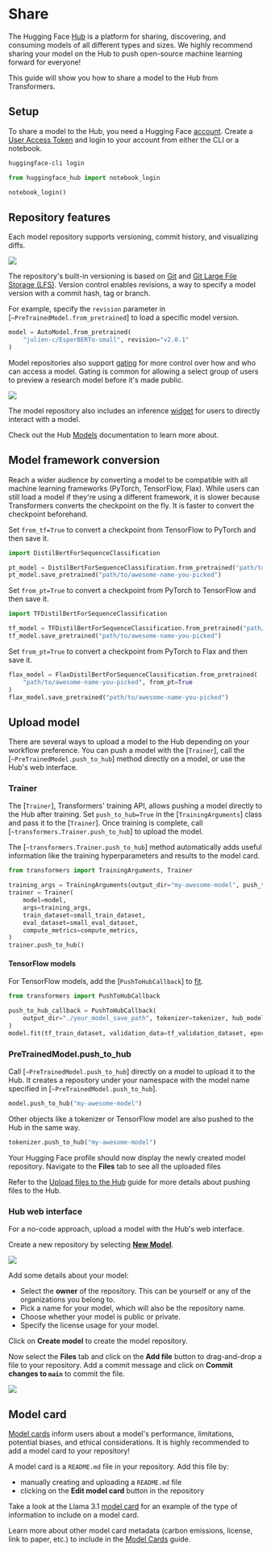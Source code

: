 <!--Copyright 2024 The HuggingFace Team. All rights reserved.

Licensed under the Apache License, Version 2.0 (the "License"); you may not use this file except in compliance with
the License. You may obtain a copy of the License at

http://www.apache.org/licenses/LICENSE-2.0

Unless required by applicable law or agreed to in writing, software distributed under the License is distributed on
an "AS IS" BASIS, WITHOUT WARRANTIES OR CONDITIONS OF ANY KIND, either express or implied. See the License for the
specific language governing permissions and limitations under the License.

⚠️ Note that this file is in Markdown but contain specific syntax for our doc-builder (similar to MDX) that may not be
rendered properly in your Markdown viewer.

-->

# Share

The Hugging Face [Hub](https://hf.co/models) is a platform for sharing, discovering, and consuming models of all different types and sizes. We highly recommend sharing your model on the Hub to push open-source machine learning forward for everyone!

This guide will show you how to share a model to the Hub from Transformers.

## Setup

To share a model to the Hub, you need a Hugging Face [account](https://hf.co/join). Create a [User Access Token](https://hf.co/docs/hub/security-tokens#user-access-tokens) and login to your account from either the CLI or a notebook.

<hfoptions id="share">
<hfoption id="CLI">

```bash
huggingface-cli login
```

</hfoption>
<hfoption id="notebook">

```py
from huggingface_hub import notebook_login

notebook_login()
```

</hfoption>
</hfoptions>

## Repository features

<Youtube id="XvSGPZFEjDY"/>

Each model repository supports versioning, commit history, and visualizing diffs.

<div class="flex justify-center">
    <img src="https://huggingface.co/datasets/huggingface/documentation-images/resolve/main/vis_diff.png"/>
</div>

The repository's built-in versioning is based on [Git](https://git-scm.com/) and [Git Large File Storage (LFS)](https://git-lfs.github.com/). Version control enables revisions, a way to specify a model version with a commit hash, tag or branch.

For example, specify the `revision` parameter in [`~PreTrainedModel.from_pretrained`] to load a specific model version.

```py
model = AutoModel.from_pretrained(
    "julien-c/EsperBERTo-small", revision="v2.0.1"
)
```

Model repositories also support [gating](https://hf.co/docs/hub/models-gated) for more control over how and who can access a model. Gating is common for allowing a select group of users to preview a research model before it's made public.

<div class="flex justify-center">
    <img src="https://huggingface.co/datasets/huggingface/documentation-images/resolve/main/transformers/gated-model.png"/>
</div>

The model repository also includes an inference [widget](https://hf.co/docs/hub/models-widgets) for users to directly interact with a model.

Check out the Hub [Models](https://hf.co/docs/hub/models) documentation to learn more about.

## Model framework conversion

Reach a wider audience by converting a model to be compatible with all machine learning frameworks (PyTorch, TensorFlow, Flax). While users can still load a model if they're using a different framework, it is slower because Transformers converts the checkpoint on the fly. It is faster to convert the checkpoint beforehand.

<hfoptions id="convert">
<hfoption id="PyTorch">

Set `from_tf=True` to convert a checkpoint from TensorFlow to PyTorch and then save it.

```py
import DistilBertForSequenceClassification

pt_model = DistilBertForSequenceClassification.from_pretrained("path/to/awesome-name-you-picked", from_tf=True)
pt_model.save_pretrained("path/to/awesome-name-you-picked")
```

</hfoption>
<hfoption id="TensorFlow">

Set `from_pt=True` to convert a checkpoint from PyTorch to TensorFlow and then save it.

```py
import TFDistilBertForSequenceClassification

tf_model = TFDistilBertForSequenceClassification.from_pretrained("path/to/awesome-name-you-picked", from_pt=True)
tf_model.save_pretrained("path/to/awesome-name-you-picked")
```

</hfoption>
<hfoption id="Flax">

Set `from_pt=True` to convert a checkpoint from PyTorch to Flax and then save it.

```py
flax_model = FlaxDistilBertForSequenceClassification.from_pretrained(
    "path/to/awesome-name-you-picked", from_pt=True
)
flax_model.save_pretrained("path/to/awesome-name-you-picked")
```

</hfoption>
</hfoptions>

## Upload model

There are several ways to upload a model to the Hub depending on your workflow preference. You can push a model with the [`Trainer`], call the [`~PreTrainedModel.push_to_hub`] method directly on a model, or use the Hub's web interface.

<Youtube id="Z1-XMy-GNLQ"/>

### Trainer

The [`Trainer`], Transformers' training API, allows pushing a model directly to the Hub after training. Set `push_to_hub=True` in the [`TrainingArguments`] class and pass it to the [`Trainer`]. Once training is complete, call [`~transformers.Trainer.push_to_hub`] to upload the model.

The [`~transformers.Trainer.push_to_hub`] method automatically adds useful information like the training hyperparameters and results to the model card.

```py
from transformers import TrainingArguments, Trainer

training_args = TrainingArguments(output_dir="my-awesome-model", push_to_hub=True)
trainer = Trainer(
    model=model,
    args=training_args,
    train_dataset=small_train_dataset,
    eval_dataset=small_eval_dataset,
    compute_metrics=compute_metrics,
)
trainer.push_to_hub()
```

#### TensorFlow models

For TensorFlow models, add the [`PushToHubCallback`] to [fit](https://keras.io/api/models/model_training_apis/#fit-method).

```py
from transformers import PushToHubCallback

push_to_hub_callback = PushToHubCallback(
    output_dir="./your_model_save_path", tokenizer=tokenizer, hub_model_id="your-username/my-awesome-model"
)
model.fit(tf_train_dataset, validation_data=tf_validation_dataset, epochs=3, callbacks=push_to_hub_callback)
```

### PreTrainedModel.push_to_hub

Call [`~PreTrainedModel.push_to_hub`] directly on a model to upload it to the Hub. It creates a repository under your namespace with the model name specified in [`~PreTrainedModel.push_to_hub`].

```py
model.push_to_hub("my-awesome-model")
```

Other objects like a tokenizer or TensorFlow model are also pushed to the Hub in the same way.

```py
tokenizer.push_to_hub("my-awesome-model")
```

Your Hugging Face profile should now display the newly created model repository. Navigate to the **Files** tab to see all the uploaded files

Refer to the [Upload files to the Hub](https://hf.co/docs/hub/how-to-upstream) guide for more details about pushing files to the Hub.

### Hub web interface

For a no-code approach, upload a model with the Hub's web interface.

Create a new repository by selecting [**New Model**](https://huggingface.co/new).

<div class="flex justify-center">
    <img src="https://huggingface.co/datasets/huggingface/documentation-images/resolve/main/new_model_repo.png"/>
</div>

Add some details about your model:

- Select the **owner** of the repository. This can be yourself or any of the organizations you belong to.
- Pick a name for your model, which will also be the repository name.
- Choose whether your model is public or private.
- Specify the license usage for your model.

Click on **Create model** to create the model repository.

Now select the **Files** tab and click on the **Add file** button to drag-and-drop a file to your repository. Add a commit message and click on **Commit changes to `main`** to commit the file.

<div class="flex justify-center">
    <img src="https://huggingface.co/datasets/huggingface/documentation-images/resolve/main/upload_file.png"/>
</div>

## Model card

[Model cards](https://hf.co/docs/hub/model-cards#model-cards) inform users about a model's performance, limitations, potential biases, and ethical considerations. It is highly recommended to add a model card to your repository!

A model card is a `README.md` file in your repository. Add this file by:

- manually creating and uploading a `README.md` file
- clicking on the **Edit model card** button in the repository

Take a look at the Llama 3.1 [model card](https://huggingface.co/meta-llama/Meta-Llama-3.1-8B-Instruct) for an example of the type of information to include on a model card.

Learn more about other model card metadata (carbon emissions, license, link to paper, etc.) to include in the [Model Cards](https://hf.co/docs/hub/model-cards#model-cards) guide.
